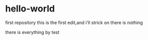 # hello-world
first repository
this is the first edit,and i'll strick on
 there is nothing
 
 there is everything by test
